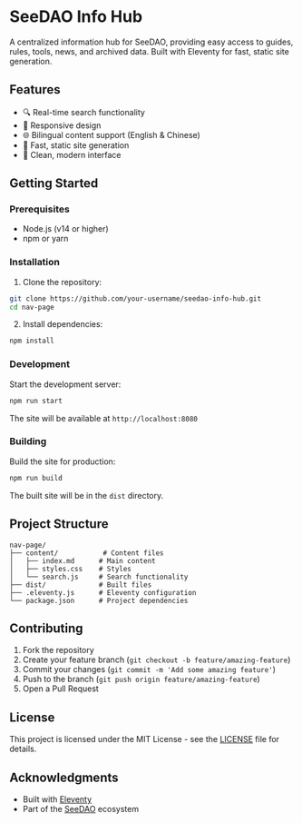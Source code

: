 # SeeDAO Info Hub

A centralized information hub for SeeDAO, providing easy access to guides, rules, tools, news, and archived data. Built with Eleventy for fast, static site generation.

## Features

- 🔍 Real-time search functionality
- 📱 Responsive design
- 🌐 Bilingual content support (English & Chinese)
- 🚀 Fast, static site generation
- 🎨 Clean, modern interface

## Getting Started

### Prerequisites

- Node.js (v14 or higher)
- npm or yarn

### Installation

1. Clone the repository:
```bash
git clone https://github.com/your-username/seedao-info-hub.git
cd nav-page
```

2. Install dependencies:
```bash
npm install
```

### Development

Start the development server:
```bash
npm run start
```

The site will be available at `http://localhost:8080`

### Building

Build the site for production:
```bash
npm run build
```

The built site will be in the `dist` directory.

## Project Structure

```
nav-page/
├── content/           # Content files
│   ├── index.md      # Main content
│   ├── styles.css    # Styles
│   └── search.js     # Search functionality
├── dist/             # Built files
├── .eleventy.js      # Eleventy configuration
└── package.json      # Project dependencies
```

## Contributing

1. Fork the repository
2. Create your feature branch (`git checkout -b feature/amazing-feature`)
3. Commit your changes (`git commit -m 'Add some amazing feature'`)
4. Push to the branch (`git push origin feature/amazing-feature`)
5. Open a Pull Request

## License

This project is licensed under the MIT License - see the [LICENSE](LICENSE) file for details.

## Acknowledgments

- Built with [Eleventy](https://www.11ty.dev/)
- Part of the [SeeDAO](https://seedao.xyz) ecosystem
